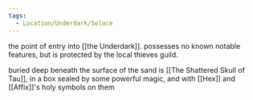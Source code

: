```yaml
---
tags:
  - Location/Underdark/Solace
---
```

the point of entry into [[the Underdark]]. possesses no known notable features, but is protected by the local thieves guild. 

buried deep beneath the surface of the sand is [[The Shattered Skull of Tau]], in a box sealed by some powerful magic, and with [[Hex]] and [[Affix]]'s holy symbols on them